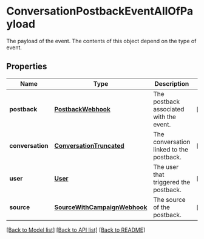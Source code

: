 # ConversationPostbackEventAllOfPayload

The payload of the event. The contents of this object depend on the type of event.
## Properties
Name | Type | Description | Notes
------------ | ------------- | ------------- | -------------
**postback** | [**PostbackWebhook**](PostbackWebhook.md) | The postback associated with the event. | [optional] 
**conversation** | [**ConversationTruncated**](ConversationTruncated.md) | The conversation linked to the postback. | [optional] 
**user** | [**User**](User.md) | The user that triggered the postback. | [optional] 
**source** | [**SourceWithCampaignWebhook**](SourceWithCampaignWebhook.md) | The source of the postback. | [optional] 

[[Back to Model list]](../README.md#documentation-for-models) [[Back to API list]](../README.md#documentation-for-api-endpoints) [[Back to README]](../README.md)


